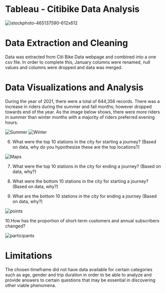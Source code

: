 # Tableau - Citibike Data Analysis
![istockphoto-465137590-612x612](https://user-images.githubusercontent.com/90159408/152656177-2d59d86f-f44d-4772-a445-454c05bd270e.jpg)


# Data Extraction and Cleaning
Data was extracted from  Citi Bike Data webpage and combined into a one csv file. In order to complete this, January columns were renamed, null values and columns were dropped and data was merged.


# Data Visualizations and Analysis
During the year of 2021, there were a total of 644,356 records. There was a increase in riders during the summer and fall months; however dropped towards end of the year. 
As the image below shows, there were more riders in summer than winter months with a majority of riders preferred evening hours. 
 

![Summer](https://user-images.githubusercontent.com/90159408/152656250-6e67cbad-703a-47d0-af64-8de412114466.png)
![Winter](https://user-images.githubusercontent.com/90159408/152656254-bbbc0c40-4e85-44e7-adab-e9a95eea0f0a.png)

  
  6. What were the top 10 stations in the city for starting a journey? (Based on data, why do you hypothesize these are the top locations?)


![Maps](https://user-images.githubusercontent.com/90159408/152707624-582c673b-20cb-4bd3-b990-08042aee080e.png)



  7. What were the top 10 stations in the city for ending a journey? (Based on data, why?)

  8. What were the bottom 10 stations in the city for starting a journey? (Based on data, why?)

  9. What are the bottom 10 stations in the city for ending a journey (Based on data, why?)

![points](https://user-images.githubusercontent.com/90159408/152707459-2d85548e-1d5b-4dae-8470-886809a09885.png)


  10.How has the proportion of short-term customers and annual subscribers changed?
  
![participants](https://user-images.githubusercontent.com/90159408/152707554-7128a4d6-5fab-4b88-a2f8-92da6be0da9b.png)

# Limitations
    
The chosen timeframe did not have data available for certain categories such as age, gender and trip duration in order to be able to analyze and provide answers to certain questions that may be essential in discovering other viable phenomena.







